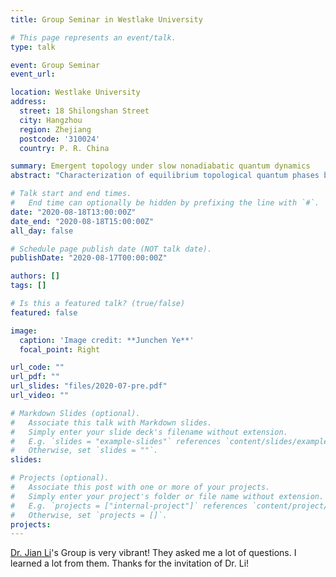 ```yaml
---
title: Group Seminar in Westlake University

# This page represents an event/talk.
type: talk

event: Group Seminar
event_url: 

location: Westlake University
address:
  street: 18 Shilongshan Street
  city: Hangzhou
  region: Zhejiang
  postcode: '310024'
  country: P. R. China

summary: Emergent topology under slow nonadiabatic quantum dynamics
abstract: "Characterization of equilibrium topological quantum phases by nonequilibrium quench dynamics provides a novel and efficient scheme in detecting topological invariants defined in equilibrium. Nevertheless, most of the previous studies have focused on the ideal sudden quench regime. Here we provide a generic nonadiabatic protocol of slowly quenching the system Hamiltonian and investigate the nonadiabatic dynamical characterization scheme of the topological phase. The slow quench protocol is realized by introducing a Landau-Zener problem with an inversely proportional time dependence, and it can describe, in a unified way, the crossover from the sudden quench regime (deep nonadiabatic limit) to the adiabatic regime. By analytically obtaining the final state vector after nonadiabatic evolution, we can calculate the time-averaged spin polarization and the corresponding topological spin texture. We find that the topological invariants of the postquench Hamiltonian are characterized directly by the values of spin texture on the band inversion surface. Compared to the sudden quench regime, where one has to take an additional step to calculate the gradients of spin polarization, this nonadiabatic characterization provides a minimal scheme for detecting the topological invariants. By studying the slow quench dynamics of three-dimensional topological phases, we show that our findings are not restricted to one- and two-dimensional topological phases under the inversely proportional time-dependent quench protocol, but are also valid for higher-dimensional systems or different quench protocols."

# Talk start and end times.
#   End time can optionally be hidden by prefixing the line with `#`.
date: "2020-08-18T13:00:00Z"
date_end: "2020-08-18T15:00:00Z"
all_day: false

# Schedule page publish date (NOT talk date).
publishDate: "2020-08-17T00:00:00Z"

authors: []
tags: []

# Is this a featured talk? (true/false)
featured: false

image:
  caption: 'Image credit: **Junchen Ye**'
  focal_point: Right

url_code: ""
url_pdf: ""
url_slides: "files/2020-07-pre.pdf"
url_video: ""

# Markdown Slides (optional).
#   Associate this talk with Markdown slides.
#   Simply enter your slide deck's filename without extension.
#   E.g. `slides = "example-slides"` references `content/slides/example-slides.md`.
#   Otherwise, set `slides = ""`.
slides:

# Projects (optional).
#   Associate this post with one or more of your projects.
#   Simply enter your project's folder or file name without extension.
#   E.g. `projects = ["internal-project"]` references `content/project/deep-learning/index.md`.
#   Otherwise, set `projects = []`.
projects:
---
```

[Dr. Jian Li](https://www.westlake.edu.cn/info/1089/3857.htm)'s Group is very vibrant! They asked me a lot of questions. I learned a lot from them. Thanks for the invitation of Dr. Li!
